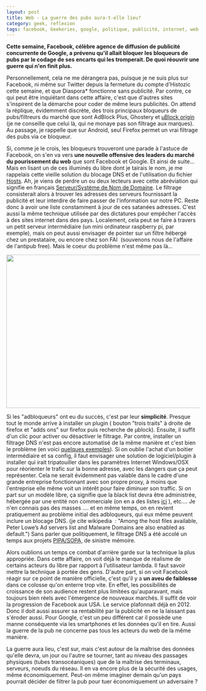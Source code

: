 ```yaml
---
layout: post
title: Web - La guerre des pubs aura-t-elle lieu?
category: geek, reflexion
tags: facebook, Geekeries, google, politique, publicité, internet, web
---
```

**Cette semaine, Facebook, célèbre agence de diffusion de publicité concurrente de Google, a prévenu qu'il allait bloquer les bloqueurs de pubs par le codage de ses encarts qui les tromperait. De quoi réouvrir une guerre qui n'en finit plus.**

Personnellement, cela ne me dérangera pas, puisque je ne suis plus sur Facebook, ni même sur Twitter depuis la fermeture du compte d'Histozic cette semaine, et que Diaspora* fonctionne sans publicité. Par contre, ce qui peut être inquiétant dans cette affaire, c'est que d'autres sites s'inspirent de la démarche pour coder de même leurs publicités. On attend la réplique, évidemment discrète, des trois principaux bloqueurs de pubs/filtreurs du marché que sont AdBlock Plus, Ghostery et <a href="https://addons.mozilla.org/fr/firefox/addon/ublock-origin/">µBlock origin </span></a>(je ne conseille que celui là, qui ne monaye pas son filtrage aux marques). Au passage, je rappelle que sur Android, seul Firefox permet un vrai filtrage des pubs via ce bloqueur.

Si, comme je le crois, les bloqueurs trouveront une parade à l'astuce de Facebook, on s'en va vers **une nouvelle offensive des leaders du marché du pourissement du web</span>** que sont Facebook et Google. Et ainsi de suite... Mais en lisant un de ces illuminés du libre dont je tairais le nom, je me rappelais cette vieille solution du blocage DNS et de l'utilisation du fichier <a href="https://fr.wikipedia.org/wiki/Hosts#Filtrage_Internet">Hosts</a></span>. Ah, je viens de perdre un ou deux lecteurs avec cette abréviation qui signifie en français <a href="https://fr.wikipedia.org/wiki/Domain_Name_System">Serveur/Système de Nom de Domaine</a></span>. Le filtrage consisterait alors à trouver les adresses des serveurs fournissant la publicité et leur interdire de faire passer de l'information sur notre PC. Reste donc à avoir une liste constamment à jour de ces satanées adresses. C'est aussi la même technique utilisée par des dictatures pour empêcher l'accès à des sites internet dans des pays. Localement, cela peut se faire à travers un petit serveur intermédiaire (un mini ordinateur raspberry pi, par exemple), mais on peut aussi envisager de pointer sur un filtre hébergé chez un prestataire, ou encore chez son FAI  (souvenons nous de l'affaire de l'antipub free). Mais le coeur du problème n'est même pas là...

<img class="alignnone" src="https://raw.githubusercontent.com/chrisaljoudi/uBlock/master/doc/img/df-tut-01.png" width="640" height="400" />

Si les "adbloqueurs" ont eu du succès, c'est par leur **simplicité**. Presque tout le monde arrive à installer un plugin ( bouton "trois traits" à droite de firefox et "adds ons" sur firefox puis recherche de µblock). Ensuite, il suffit d'un clic pour activer ou désactiver le filtrage. Par contre, installer un filtrage DNS n'est pas encore automatisé de la même manière et c'est bien le problème (en voici <a href="https://techjp.net/raspberry-pi-filtrage-des-pubs-via-dnsmasq/">quelques exemples</a></span>). Si on oublie l'achat d'un boitier intermédiaire et sa config, il faut envisager une solution de logiciel/plugin à installer qui irait tripatouiller dans les paramètres Internet Windows/OSX pour réorienter le trafic sur la bonne adresse, avec les dangers que ça peut représenter. Cela ne serait évidemment pas valable dans le cadre d'une grande entreprise fonctionnant avec son propre proxy, à moins que l'entreprise elle même voit un intérêt pour faire diminuer son traffic. Si on part sur un modèle libre, ça signifie que la black list devra être administrée, hébergée par une entité non commerciale (on en a des listes <a href="https://filterlists.com/">ici</a></span> ), etc.... Je n'en connais pas des masses .... et en même temps, on en revient pratiquement au problème initial des adbloqueurs, qui eux même peuvent inclure un blocage DNS. (je cite wikipedia  : "Among the host files available, Peter Lowe’s Ad servers list and Malware Domains are also enabled as default.") Sans parler que politiquement, le filtrage DNS a été accolé un temps aux projets <a href="https://en.wikipedia.org/wiki/DNS_blocking">PIPA/SOPA,</a></span> de sinistre mémoire.

Alors oublions un temps ce combat d'arrière garde sur la technique la plus appropriée. Dans cette affaire, on voit déjà le manque de réalisme de certains acteurs du libre par rapport à l'utilisateur lambda. Il faut savoir mettre la technique à portée des gens. D'autre part, si on voit Facebook réagir sur ce point de manière officielle, c'est qu'il y a **un aveu de faiblesse** dans ce colosse qu'on enterre trop vite. En effet, les possibilités de croissance de son audience restent plus limitées qu'auparavant, mais toujours bien réels avec l'émergence de nouveaux marchés. Il suffit de voir la progression de Facebook aux USA. Le service plafonnait déjà en 2012. Donc il doit aussi assurer sa rentabilité par la publicité en ne la laissant pas s'éroder aussi. Pour Google, c'est un peu différent car il possède une manne conséquente via les smartphones et les données qu'il en tire. Aussi la guerre de la pub ne concerne pas tous les acteurs du web de la même manière.

La guerre aura lieu, c'est sur, mais c'est autour de la maîtrise des données qu'elle devra, un jour ou l'autre se tourner, tant au niveau des passages physiques (tubes transocéaniques) que de la maîtrise des terminaux, serveurs, noeuds du réseau. Il en va encore plus de la sécurité des usages, même économiquement. Peut-on même imaginer demain qu'un pays pourrait décider de filtrer la pub pour tuer économiquement un adversaire ?
